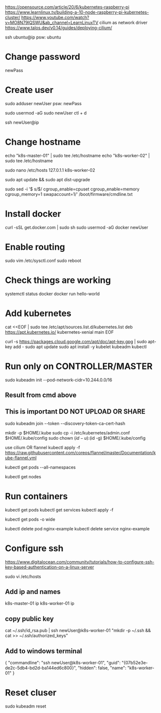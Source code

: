 https://opensource.com/article/20/6/kubernetes-raspberry-pi
https://www.learnlinux.tv/building-a-10-node-raspberry-pi-kubernetes-cluster/
https://www.youtube.com/watch?v=MO8N79lQSWU&ab_channel=LearnLinuxTV
cilium as network driver https://www.talos.dev/v0.14/guides/deploying-cilium/

ssh ubuntu@ip
psw: ubuntu

# Change password
newPass

# Create user
sudo adduser newUser
psw: newPass

sudo usermod -aG sudo newUser
ctl + d

ssh newUser@ip

# Change hostname
echo "k8s-master-01" | sudo tee /etc/hostname
echo "k8s-worker-02" | sudo tee /etc/hostname

sudo nano /etc/hosts
127.0.1.1 k8s-worker-02

sudo apt update && sudo apt dist-upgrade

sudo sed -i '$ s/$/ cgroup_enable=cpuset cgroup_enable=memory cgroup_memory=1 swapaccount=1/' /boot/firmware/cmdline.txt

# Install docker
curl -sSL get.docker.com | sudo sh
sudo usermod -aG docker newUser

# Enable routing
sudo vim /etc/sysctl.conf
sudo reboot

# Check things are working
systemctl status docker
docker run hello-world

# Add kubernetes
cat <<EOF | sudo tee /etc/apt/sources.list.d/kubernetes.list
deb https://apt.kubernetes.io/ kubernetes-xenial main
EOF

curl -s https://packages.cloud.google.com/apt/doc/apt-key.gpg | sudo apt-key add -
sudo apt update
sudo apt install -y kubelet kubeadm kubectl

# Run only on CONTROLLER/MASTER
sudo kubeadm init --pod-network-cidr=10.244.0.0/16
## Result from cmd above 
## This is important DO NOT UPLOAD OR SHARE
sudo kubeadm join <ip> --token <token> --discovery-token-ca-cert-hash <hash>

mkdir -p $HOME/.kube
sudo cp -i /etc/kubernetes/admin.conf $HOME/.kube/config
sudo chown $(id -u):$(id -g) $HOME/.kube/config
 
use cilium OR flannel
kubectl apply -f https://raw.githubusercontent.com/coreos/flannel/master/Documentation/kube-flannel.yml

kubectl get pods --all-namespaces

kubectl get nodes

# Run containers
kubectl get pods
kubectl get services
kubectl apply -f <filename>

kubectl get pods -o wide

kubectl delete pod nginx-example
kubectl delete service nginx-example

# Configure ssh
https://www.digitalocean.com/community/tutorials/how-to-configure-ssh-key-based-authentication-on-a-linux-server

sudo vi /etc/hosts
## Add ip and names
k8s-master-01 ip
k8s-worker-01 ip

## copy public key
cat ~/.ssh/id_rsa.pub | ssh newUser@k8s-worker-01 "mkdir -p ~/.ssh && cat >> ~/.ssh/authorized_keys"

## Add to windows terminal
{
    "commandline": "ssh newUser@k8s-worker-01",
    "guid": "{07b52e3e-de2c-5db4-bd2d-ba144ed6c800}",
    "hidden": false,
    "name": "k8s-worker-01"
}


# Reset cluser
sudo kubeadm reset